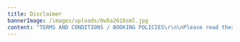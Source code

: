 ```yaml
---
title: Disclaimer
bannerImage: /images/uploads/0w5a2616sml.jpg
content: "TERMS AND CONDITIONS / BOOKING POLICIES\r\n\nPlease read these Terms and Conditions carefully, as they contain important information regarding your legal rights, remedies, and obligations and in using this website you are deemed to have read and agreed to the following Terms and Conditions:\r\n\nThe following terminology applies to these Terms and Conditions, Privacy Statement, Disclaimer Notice and any or all Agreements: “Client”, “Member”, “Visitor”, “You”, and “Your” refers to you, the person accessing this website and accepting the Company’s terms and conditions. “The Company”, “Ourselves”, “We” and “Us” refers to our Company (Power Up International Pty Ltd). “Party”, “Parties”, or “Us”, refers to both the Client and ourselves, either the Client or Ourselves. All terms refer to the offer, acceptance or consideration of payment necessary to undertake the process of our assistance to the Client in the most appropriate manner, for the express purpose of meeting the Client’s needs in respect to the Company’s stated services and products, in accordance with and subject to prevailing Australian Law. Any use of the above terminology or other words in the singular, plural, capitalization and/or he/she or they, are taken as interchangeable and therefore as referring to the same. The Power Up website allows users to receive information about Power Up, as well as book, cancel, and pay for services and products offered at Power Up facilities. The services offered by Power Up include but are not limited to the www.poweruprevolution.com website, which is hosted in Australia.\r\n\nPRIVACY STATEMENT\r\n\nWe at Power Up are committed to protecting your privacy. This privacy policy outlines the type of information we receive and collect when you use the features on our website as well as some of the steps that we take to safeguard the information. Please read this privacy policy before using this site or submitting your personal information. By using this site you are accepting the practices described in this privacy policy.\r\n\nCOLLECTION OF INFORMATION\r\n\nWe collect personally identifiable information, such as names, postal addresses, email addresses, credit card information when it is voluntarily submitted by our members and/or visitors. It is important for you to protect against unauthorized access to your password and to your computer. If you use this website, you are responsible for maintaining the confidentiality of your account and password and for restricting access to your computer, and you agree to accept sole responsibility for all activities that occur under your account or password. Please be sure to sign off when you are finished using a shared computer. Registration of minors (ages 12-18) must be completed in person at one of our studios with a parent or legal guardian present. In the event that we learn any personal information has been submitted to the website by a child under the age of 13, we will delete that information as quickly as reasonably possible. Power Up does not seek or share personal information from minors through this website.\r\n\nIf you are between the ages of 13 and 18, you may register on our website only with the involvement of a parent or guardian as well as a waiver signed in person at one of our Power Up locations.\r\n\nYour personally identifiable information is kept secure. Only authorized employees, agents, and contractors who have agreed to keep information secure and confidential have access to this information. All emails and newsletters from this site allow you to opt out of future marketing mailings. We use industry-standard efforts to safeguard the confidentiality of your personal information, including the use of firewalls and secure sockets layer software where appropriate.\r\n\nPower Up reserves the right to refuse, terminate accounts, remove or edit content, or cancel orders in their sole discretion. When you visit Power Up or send emails to us, you are communicating with us electronically, and therefore consent to receive communications from us electronically. We will communicate with you by email or by posting notices on this website. You agree that all agreements, notices, disclosures, and other communications that we provide to you electronically satisfy any legal requirement that such communications be in writing.\r\n\nCANCELLATION AND BOOKING POLICIES\r\n\nIn order to cancel a Power Up class, you may cancel online or by calling the studio NO LATER THAN 12 hours prior to your scheduled class. Once your class is canceled by this time it will be returned to your account. If you have not canceled your class by the 12 hour window, the online system will not permit you to do so. Cancellations via electronic mail (email), Facebook messenger, Instagram, or text message will not be taken and you will be charged.\r\n\nYou can cancel your reservation in the following ways:\r\n\nLogin to your Power Up account and next to the class you wish to cancel, press “Unreserve”.\r\n\nIf you attempt to cancel past the 12 hour window, a late cancellation fee of $15 will be charged to your account and the class returned. If you do not have a working card on file, your class will be forfeited. If you do not cancel and do not show up to your class, a no-show fee of $22 will be charged to your account and the class returned. If you do not have a working card on file, your class will be forfeited. If you are on an auto debit contract or unlimited package and do not have a working card on file for such fees, your package will be reduced by one day and your auto debit contract will be terminated from renewal.\r\n\nThe no-show and late cancel fees apply to ALL packages equally regardless of unlimited status or special package pricing.\r\n\nIf you book multiple classes or waitlist multiple classes, you are solely responsible for canceling your classes within the bounds of the cancellation policy. Power Up staff cannot be held responsible for accidental bookings by clients or double bookings or double waitlisted classes made by clients. Late cancel and no show fees apply if you do not cancel within the bounds of the cancellation policy for double bookings.\r\n\nIf you add yourself to a waitlist, YOU are solely responsible for managing your bookings and for canceling your classes within the bounds of the cancellation policy. The system will auto-populate clients into class from the waitlist as other clients with confirmed spots cancel and bikes will be assigned as such. Power Up staff cannot move Power Towers for clients in classes that are completely full with wait lists.\r\n\nPlease be aware that we release Power Towers EXACTLY five minutes prior to the start of class to those on the waitlist. If you are running late, please CALL the studio and speak to the front desk to assure we hold your bike. Power Up staff will add walk-in waitlisted clients in the order in which they were added to the waitlist by the computer system, top to bottom, and EXACTLY 5 minutes prior to the start of class. There is no wait list priority given for early arrival. Clients who are already enrolled with a confirmed spot in a waitlisted class will only be permitted to switch bikes AFTER the wait list has been filled.\r\n\nYou MUST SIGN IN next to your name upon arrival. If you do not sign in, we may release your bike to another guest 5 minutes prior to the start of class. DO NOT ASSUME THE FRONT DESK STAFF KNOWS YOU ARE IN ATTENDANCE.\r\n\nPACKAGE PURCHASES AND CREDIT CARDS ON FILE\r\n\nBy purchasing a package from Power Up, you agree to our terms and conditions in full. Packages cannot be shared between clients. Unlimited and auto debit contract clients are required to keep a credit card on file. If a client holding an unlimited or auto debit package does not keep a card on file, their contract will be terminated and the package will not renew if holding an auto debit package. If a client on an unlimited or auto debit contract either cancels late or does not show to class, and no credit card is on file, the package will be reduced by one day and the auto debit contract suspended.\r\n\nSpecially priced expiring packages may not be extended, transferred, refunded, shared, or frozen. Packages that expire will activate on the first class either booked OR waitlisted. Placing yourself on a waitlist with an expiring package will, in fact, activate your package. Power Up staff will not adjust or extend special packages due to waitlisted classes or accidental bookings through the acts or omissions of clients. The expiration date set on an expiring package is the date on which the package may no longer be used. Clients purchasing expiring packages do so with the understanding of these terms and agree to be bound by such.\r\n\nClients may elect to keep a credit card on file using their Power Up account online. By placing a card on file, the cardholder and account holder gives permission to the Power Up staff to charge the card for any auto debit packages and/or cancellation fees accrued in accordance with the Power Up cancellation policy detailed supra.\r\n\nAUTO DEBIT CONTRACTS\r\n\nThe following terms and conditions apply if you are enrolled in an unlimited auto-debit contract:\r\n\nI, the Client, authorize Power Up to, on a recurring basis, automatically charge the debit or credit card account I specified, for monthly payments due on my unlimited auto-debit plan associated with my account. I understand that Power Up will initiate transfers/charges pursuant to this authorization not to exceed the amount shown on my auto debit contract and/or in connection with cancellation fees according to the Edge Studios cancellation policy. Power Up will initiate charges each month on the date my contract is set to renew.\r\n\nPower Up may discontinue processing of recurring charges if the Company is unable to secure funds from my debit or credit card I have authorized due to, but not limited to, insufficient or uncollected funds in the account or insufficient or inaccurate information I provided. I understand that the Power Up booking system allows for booking through the week regardless of the renewal date of my contract. I understand that if I am booked in classes past the date of renewal, and my credit or debit card fails to bill properly, I will be removed from any classes past the renewal date and notified via electronic mail. I understand that if I am removed from class due to the circumstances as described, it may not be possible to place me back into the class for which I was originally booked and that I will not be given any priority in waitlisted classes. I also understand that it is my responsibility to keep my card on file current and my billing address and zip code accurate. Power Up cannot be held responsible for errors in processing due to expired or inaccurate information.\r\n\nWHAT TO EXPECT IN CLASSES AT POWER UP\r\n\nPower Up conducts high intensity, choreographed, cardio classes on the SynergyAIR Power Tower. Please be aware that temperatures may reach 30° in certain classes. Music will be played which may contain explicit language. If you are sensitive to heat or explicit music, please check with our front desk staff to find the right instructor to meet your needs.\r\n\nWAIVER AND RELEASE\r\n\nBy signing up for and/or attending Power Up classes, activities and other programs, and using Power Up premises, facilities, and equipment (collectively, Classes and Facilities), you hereby agree that there are certain inherent risks and dangers in indoor fitness centres and exercise and in using indoor exercise equipment in association with the Classes and Facilities. In consideration of being allowed to participate in and access the Classes and Facilities provided by Power Up, in addition to the payment of any fee or charge, you hereby (1) agree to assume full responsibility for any and all injuries or damage which are sustained or aggravated by you in relation to the Classes and Facilities, (2) waive, release and forever discharge Power Up, its officers, agents, members, employees, representatives, and all others from any and all responsibility, claims, rights, causes of action and/or liability from injuries or damages to your person or property resulting from your participation in and use of the Classes and Facilities, and (3) represent you have no medical or physical condition which would prevent you from attending and/or using any of Power Up's Classes and Facilities and/or put you in any physical or medical danger, and have not been instructed by a physician not to do so. Power Up hereby advises you that individuals with any chronic disabilities or conditions are at risk in using Power Up's Classes and Facilities, and are advised against doing so. In addition, if in the opinion of Power Up staff, you would be at physical risk using Power Up Classes and Facilities, you will be denied access to Power Up and its Classes and Facilities until you furnish Power Up with an opinion letter from your medical doctor, at your sole cost and expense, specifically addressing Power Up concerns, and stating that Power Up concerns are unfounded. If you decline to obtain such a letter, you will not be permitted to use the Classes and Facilities of Power Up. Power Up reserves the right to refuse service at its discretion.\r\n\nINTELLECTUAL PROPERTY RIGHTS\r\n\nThe “Power Up” icon mark and other graphics, logos, designs, page headers, button icons, scripts are service marks, trademarks, and/or trade dress of Power Up International Pty Ltd and may not be used by you for any other reason other than as expressly permitted by these terms. You have the right to view, electronically copy, and print in hard copy portions of this Website for the sole purpose of making class reservations or other personal use. Any other use of the materials on this Website without the prior written permission of Power Up is strictly prohibited.\r\n\nDISCLAIMERS\r\n\nIN NO EVENT SHALL POWER UP, ITS OFFICERS, DIRECTORS, EMPLOYEES, OR AGENTS, BE LIABLE TO YOU FOR ANY DIRECT, INDIRECT, INCIDENTAL, SPECIAL, PUNITIVE, OR CONSEQUENTIAL DAMAGES WHATSOEVER RESULTING FROM ANY (1) ERRORS, MISTAKES, OR INACCURACIES OF CONTENT, (2) PERSONAL INJURY OR PROPERTY DAMAGE, OF ANY NATURE WHATSOEVER, RESULTING FROM YOUR ACCESS TO AND USE OF OUR WEBSITE, (3) ANY UNAUTHORIZED ACCESS TO OR USE OF OUR SECURE SERVERS AND/OR ANY AND ALL PERSONAL INFORMATION AND/OR FINANCIAL INFORMATION STORED THEREIN, (4) ANY INTERRUPTION OR CESSATION OF TRANSMISSION TO OR FROM OUR WEBSITE, (5) ANY BUGS, VIRUSES, TROJAN HORSES, OR THE LIKE, WHICH MAY BE TRANSMITTED TO OR THROUGH OUR WEBSITE BY ANY THIRD PARTY AND/OR (6) ANY ERRORS OR OMISSIONS IN ANY CONTENT OR FOR ANY LOSS OR DAMAGE OF ANY KIND INCURRED AS A RESULT OF YOUR USE OF ANY CONTENT POSTED, EMAILED, TRANSMITTED, OR OTHERWISE MADE AVAILABLE VIA THE POWER UP WEBSITE, WHETHER BASED ON WARRANTY, CONTRACT, TORT, OR ANY OTHER LEGAL THEORY, AND WHETHER OR NOT THE COMPANY IS ADVISED OF THE POSSIBILITY OF SUCH DAMAGES. THE FOREGOING LIMITATION OF LIABILITY SHALL APPLY TO THE FULLEST EXTENT PERMITTED BY LAW IN THE APPLICABLE JURISDICTION. YOU SPECIFICALLY ACKNOWLEDGE THAT POWER UP SHALL NOT BE LIABLE FOR USER SUBMISSIONS OR THE DEFAMATORY, OFFENSIVE, OR ILLEGAL CONDUCT OF ANY THIRD PARTY AND THAT THE RISK OF HARM OR DAMAGE FROM THE FOREGOING RESTS ENTIRELY WITH YOU.\r\n\nChoice of Law of this Website, and your use thereof is governed by the laws of Australia and any claim arising from your use of this website must be brought in Australia.\r\n\nPower Up may revise these terms and conditions by updating this posting. By using this Website, you agree to be bound by any such revisions and should therefore periodically visit this page to determine the then current Terms and Conditions to which you are bound."
---
```


